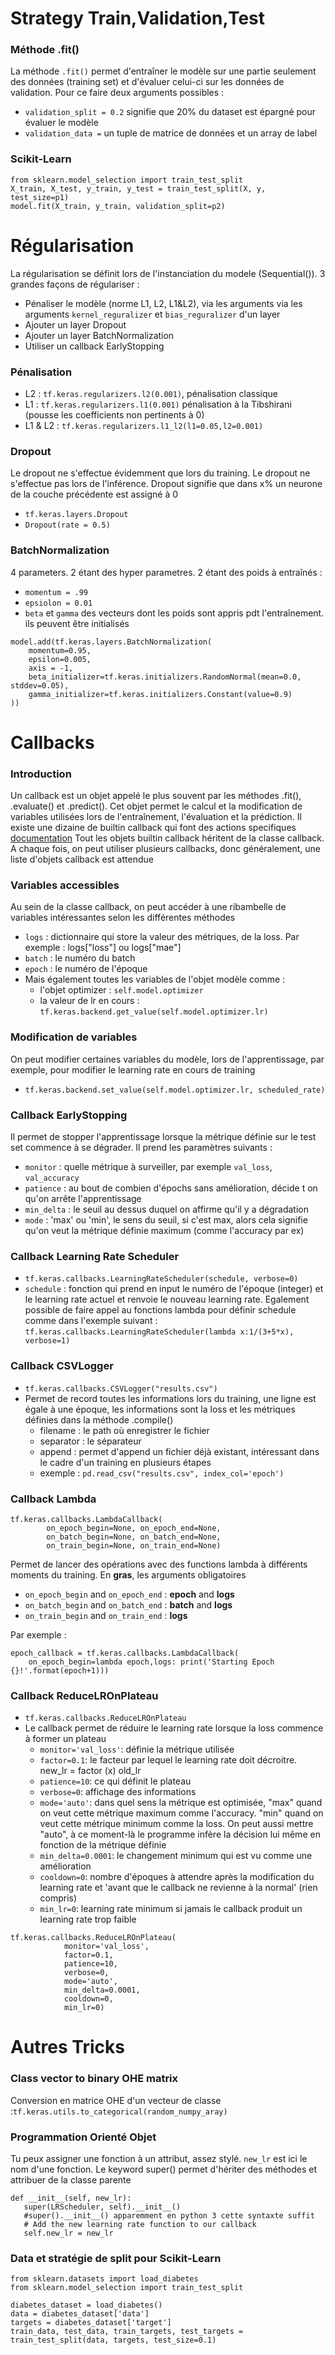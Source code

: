 # Strategy Train,Validation,Test

### Méthode .fit()

La méthode `.fit()` permet d'entraîner le modèle sur une partie seulement des données (training set) et d'évaluer celui-ci sur les données de validation. Pour ce faire deux arguments possibles : 
 * `validation_split = 0.2` signifie que 20% du dataset est épargné pour évaluer le modèle
 * `validation_data =` un tuple de matrice de données et un array de label



### Scikit-Learn

```
from sklearn.model_selection import train_test_split
X_train, X_test, y_train, y_test = train_test_split(X, y, test_size=p1)
model.fit(X_train, y_train, validation_split=p2)
```


# Régularisation

La régularisation se définit lors de l'instanciation du modele (Sequential()). 3 grandes façons de régulariser :
 * Pénaliser le modèle (norme L1, L2, L1&L2), via les arguments via les arguments `kernel_reguralizer` et `bias_reguralizer` d'un layer
 * Ajouter un layer Dropout
 * Ajouter un layer BatchNormalization
 * Utiliser un callback EarlyStopping



### Pénalisation

 * L2 : `tf.keras.regularizers.l2(0.001)`, pénalisation classique
 * L1 : `tf.keras.regularizers.l1(0.001)` pénalisation à la Tibshirani (pousse les coefficients non pertinents à 0)
 * L1 & L2 : `tf.keras.regularizers.l1_l2(l1=0.05,l2=0.001)`


### Dropout

Le dropout ne s'effectue évidemment que lors du training. Le dropout ne s'effectue pas lors de l'inférence.
Dropout signifie que dans x% un neurone de la couche précédente est assigné à 0
 * `tf.keras.layers.Dropout`
 * `Dropout(rate = 0.5)`


### BatchNormalization

4 parameters. 2 étant des hyper parametres. 2 étant des poids à entraînés :
 * `momentum = .99`
 * `epsiolon = 0.01`
 * `beta` et `gamma` des vecteurs dont les poids sont appris pdt l'entraînement. ils peuvent être initialisés

```
model.add(tf.keras.layers.BatchNormalization(
    momentum=0.95,
    epsilon=0.005,
    axis = -1,
    beta_initializer=tf.keras.initializers.RandomNormal(mean=0.0, stddev=0.05),
    gamma_initializer=tf.keras.initializers.Constant(value=0.9)
))
```



# Callbacks


### Introduction

Un callback est un objet appelé le plus souvent par les méthodes .fit(), .evaluate() et .predict(). Cet objet permet le calcul et la modification
de variables utilisées lors de l'entraînement, l'évaluation et la prédiction.
Il existe une dizaine de builtin callback qui font des actions specifiques
[documentation](https://www.tensorflow.org/api_docs/python/tf/keras/callbacks/Callback?hl=fr)
Tout les objets builtin callback héritent de la classe callback. A chaque fois, on peut utiliser plusieurs callbacks, donc généralement, une liste
d'objets callback est attendue


### Variables accessibles

Au sein de la classe callback, on peut accéder à une ribambelle de variables intéressantes selon les différentes méthodes
 * `logs` : dictionnaire qui store la valeur des métriques, de la loss. Par exemple : logs["loss"] ou logs["mae"]
 * `batch` : le numéro du batch
 * `epoch` : le numéro de l'époque
 * Mais également toutes les variables de l'objet modèle comme :
   * l'objet optimizer : `self.model.optimizer`
   * la valeur de lr en cours : `tf.keras.backend.get_value(self.model.optimizer.lr)`


### Modification de variables

On peut modifier certaines variables du modèle, lors de l'apprentissage, par exemple, pour modifier le learning rate en cours de training
 * `tf.keras.backend.set_value(self.model.optimizer.lr, scheduled_rate)`


### Callback EarlyStopping

Il permet de stopper l'apprentissage lorsque la métrique définie sur le test set commence à se dégrader. Il prend les paramètres suivants :
 * `monitor` : quelle métrique à surveiller, par exemple `val_loss`, `val_accuracy`
 * `patience` : au bout de combien d'épochs sans amélioration, décide t on qu'on arrête l'apprentissage
 * `min_delta` : le seuil au dessus duquel on affirme qu'il y a dégradation
 * `mode` : 'max' ou 'min', le sens du seuil, si c'est max, alors cela signifie qu'on veut la métrique définie maximum (comme l'accuracy par ex)


### Callback Learning Rate Scheduler

 * `tf.keras.callbacks.LearningRateScheduler(schedule, verbose=0)`
 * `schedule` : fonction qui prend en input le numéro de l'époque (integer) et le learning rate actuel et renvoie le nouveau learning rate. Egalement possible de faire appel au fonctions lambda pour définir schedule comme dans l'exemple suivant : `tf.keras.callbacks.LearningRateScheduler(lambda x:1/(3+5*x), verbose=1)`



### Callback CSVLogger

 * `tf.keras.callbacks.CSVLogger("results.csv")`
 * Permet de record toutes les informations lors du training, une ligne est égale à une époque, les informations sont la loss et les métriques définies dans la méthode .compile()
   * filename :  le path où enregistrer le fichier
   * separator : le séparateur
   * append : permet d'append un fichier déjà existant, intéressant dans le cadre d'un training en plusieurs étapes
   * exemple : `pd.read_csv("results.csv", index_col='epoch')`


### Callback Lambda

```
tf.keras.callbacks.LambdaCallback(
        on_epoch_begin=None, on_epoch_end=None, 
        on_batch_begin=None, on_batch_end=None, 
        on_train_begin=None, on_train_end=None)
```

Permet de lancer des opérations avec des functions lambda à différents moments du training. En **gras**, les arguments obligatoires

 * `on_epoch_begin` and `on_epoch_end` : **epoch** and **logs**
 * `on_batch_begin` and `on_batch_end` : **batch** and **logs**
 * `on_train_begin` and `on_train_end` : **logs**

Par exemple :

```
epoch_callback = tf.keras.callbacks.LambdaCallback(
    on_epoch_begin=lambda epoch,logs: print('Starting Epoch {}!'.format(epoch+1)))
```


### Callback ReduceLROnPlateau

 * `tf.keras.callbacks.ReduceLROnPlateau`
 * Le callback permet de réduire le learning rate lorsque la loss commence à former un plateau
   * `monitor='val_loss'`: définie la métrique utilisée
   * `factor=0.1`: le facteur par lequel le learning rate doit décroitre. new_lr = factor (x) old_lr
   * `patience=10`: ce qui définit le plateau 
   * `verbose=0`: affichage des informations
   * `mode='auto'`: dans quel sens la métrique est optimisée, "max" quand on veut cette métrique maximum comme l'accuracy. "min" quand on veut cette métrique minimum comme la loss. On peut aussi mettre "auto", à ce moment-là le programme infère la décision lui même en fonction de la métrique définie
   * `min_delta=0.0001`: le changement minimum qui est vu comme une amélioration
   * `cooldown=0`: nombre d'époques à attendre après la modification du learning rate et 'avant que le callback ne revienne à la normal' (rien compris)
   * `min_lr=0`: learning rate minimum si jamais le callback produit un learning rate trop faible

```
tf.keras.callbacks.ReduceLROnPlateau(
            monitor='val_loss', 
            factor=0.1, 
            patience=10, 
            verbose=0, 
            mode='auto', 
            min_delta=0.0001, 
            cooldown=0, 
            min_lr=0)
```


# Autres Tricks

### Class vector to binary OHE matrix
Conversion en matrice OHE d'un vecteur de classe :`tf.keras.utils.to_categorical(random_numpy_aray)`


### Programmation Orienté Objet

Tu peux assigner une fonction à un attribut, assez stylé. `new_lr` est ici le nom d'une fonction. Le keyword super() permet d'hériter des méthodes
et attribuer de la classe parente
```
def __init__(self, new_lr):
   super(LRScheduler, self).__init__()
   #super().__init__() apparemment en python 3 cette syntaxte suffit
   # Add the new learning rate function to our callback
   self.new_lr = new_lr
```



### Data et stratégie de split pour Scikit-Learn

```
from sklearn.datasets import load_diabetes
from sklearn.model_selection import train_test_split

diabetes_dataset = load_diabetes()
data = diabetes_dataset['data']
targets = diabetes_dataset['target']
train_data, test_data, train_targets, test_targets = train_test_split(data, targets, test_size=0.1)
```
